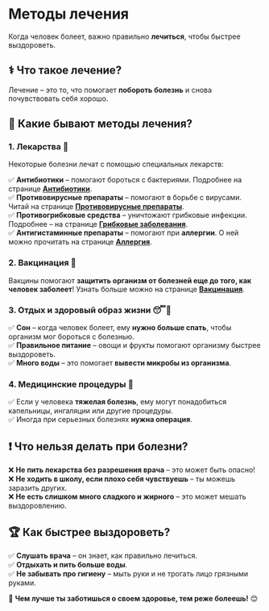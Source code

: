 # Методы лечения  

Когда человек болеет, важно правильно **лечиться**, чтобы быстрее выздороветь.  

## ⚕️ Что такое лечение?  
Лечение – это то, что помогает **побороть болезнь** и снова почувствовать себя хорошо.  

## 💊 Какие бывают методы лечения?  

### **1. Лекарства** 💊  
Некоторые болезни лечат с помощью специальных лекарств:  

✅ **Антибиотики** – помогают бороться с бактериями. Подробнее на странице **[Антибиотики](antibiotics.md)**.  
✅ **Противовирусные препараты** – помогают в борьбе с вирусами. Читай на странице **[Противовирусные препараты](antiviral_drugs.md)**.  
✅ **Противогрибковые средства** – уничтожают грибковые инфекции. Подробнее – на странице **[Грибковые заболевания](fungal_diseases.md)**.  
✅ **Антигистаминные препараты** – помогают при **аллергии**. О ней можно прочитать на странице **[Аллергия](allergy.md)**.  

### **2. Вакцинация** 💉  
Вакцины помогают **защитить организм от болезней еще до того, как человек заболеет**! Узнать больше можно на странице **[Вакцинация](vaccination.md)**.  

### **3. Отдых и здоровый образ жизни** 😴🥦  
✅ **Сон** – когда человек болеет, ему **нужно больше спать**, чтобы организм мог бороться с болезнью.  
✅ **Правильное питание** – овощи и фрукты помогают организму быстрее выздороветь.  
✅ **Много воды** – это помогает **вывести микробы из организма**.  

### **4. Медицинские процедуры** 🏥  
✅ Если у человека **тяжелая болезнь**, ему могут понадобиться капельницы, ингаляции или другие процедуры.  
✅ Иногда при серьезных болезнях **нужна операция**.  

## ❗ Что нельзя делать при болезни?  
❌ **Не пить лекарства без разрешения врача** – это может быть опасно!  
❌ **Не ходить в школу, если плохо себя чувствуешь** – ты можешь заразить других.  
❌ **Не есть слишком много сладкого и жирного** – это может мешать выздоровлению.  

## 🏆 Как быстрее выздороветь?  
✅ **Слушать врача** – он знает, как правильно лечиться.  
✅ **Отдыхать и пить больше воды**.  
✅ **Не забывать про гигиену** – мыть руки и не трогать лицо грязными руками.  

🔹 **Чем лучше ты заботишься о своем здоровье, тем реже болеешь!** 😊  
